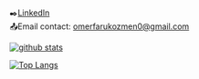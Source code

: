 
:black_nib:[LinkedIn](https://www.linkedin.com/in/omer-faruk-ozmen-412103157)
<br>:outbox_tray:Email contact: omerfarukozmen0@gmail.com





[![ github stats](https://github-readme-stats.vercel.app/api?username=OmerFarukOzmenn&count_private=true&show_icons=true&theme=radical&hide_rank=false)](https://github.com/OmerFarukOzmenn/github-readme-stats)



[![Top Langs](https://github-readme-stats.vercel.app/api/top-langs/?username=OmerFarukOzmenn)](https://github.com/OmerFarukOzmenn/github-readme-stats)
